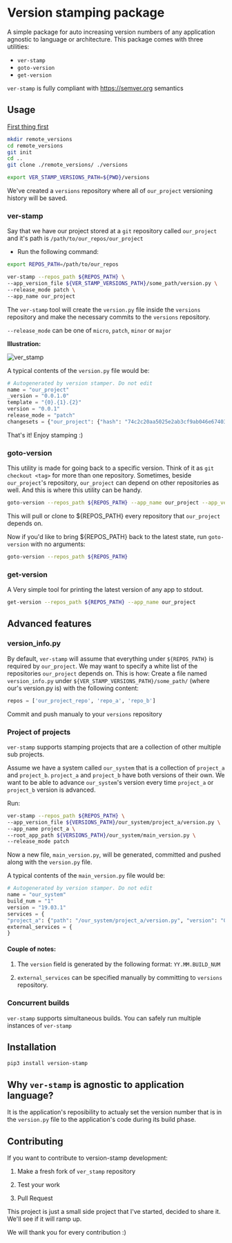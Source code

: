 # Version stamping package

A simple package for auto increasing version numbers of any application agnostic to language or architecture. This package comes with three utilities:

* `ver-stamp`
* `goto-version`
* `get-version`


`ver-stamp` is fully compliant with https://semver.org semantics

## Usage

<u>First thing first</u>

```sh
mkdir remote_versions
cd remote_versions
git init
cd ..
git clone ./remote_versions/ ./versions

export VER_STAMP_VERSIONS_PATH=${PWD}/versions
```

We've created a `versions` repository where all of `our_project` versioning history will be saved.

### ver-stamp

Say that we have our project stored at a `git` repository called `our_project` and it's path is `/path/to/our_repos/our_project`

* Run the following command:

```sh
export REPOS_PATH=/path/to/our_repos

ver-stamp --repos_path ${REPOS_PATH} \
--app_version_file ${VER_STAMP_VERSIONS_PATH}/some_path/version.py \
--release_mode patch \
--app_name our_project
```

The `ver-stamp` tool will create the `version.py` file inside the `versions` repository and make the necessary commits to the `versions` repository. 

`--release_mode` can be one of `micro`, `patch`, `minor` or `major`

**Illustration:**

![ver_stamp](https://user-images.githubusercontent.com/5350434/71528249-ab04db00-28e7-11ea-9226-c3c50aa49b62.jpg)


A typical contents of the `version.py` file would be:

```python
# Autogenerated by version stamper. Do not edit
name = "our_project"
_version = "0.0.1.0"
template = "{0}.{1}.{2}"
version = "0.0.1"
release_mode = "patch"
changesets = {"our_project": {"hash": "74c2c20aa5025e2ab3cf9ab046e67403df7cb124", "vcs_type": "git"}}
```

That's it! Enjoy stamping :)

### goto-version
This utility is made for going back to a specific version. Think of it as `git checkout <tag>` for more than one repository.
Sometimes, beside `our_project`'s repository, `our_project` can depend on other repositories as well. And this is where this utility can be handy.

```sh
goto-version --repos_path ${REPOS_PATH} --app_name our_project --app_version 2.0.3.4
```

This will pull or clone to ${REPOS_PATH} every repository that `our_project` depends on.


Now if you'd like to bring ${REPOS_PATH} back to the latest state, run `goto-version` with no arguments:

```sh
goto-version --repos_path ${REPOS_PATH}
```


### get-version

A Very simple tool for printing the latest version of any app to stdout. 

```sh
get-version --repos_path ${REPOS_PATH} --app_name our_project
```


## Advanced features

### version_info.py

By default, `ver-stamp` will assume that everything under `${REPOS_PATH}` is required by `our_project`. We may want to  specify a white list of the repositories `our_project` depends on. This is how:
Create a file named `version_info.py` under `${VER_STAMP_VERSIONS_PATH}/some_path/` (where our's version.py is)  with the following content:

```python
repos = ['our_project_repo', 'repo_a', 'repo_b']
```

Commit and push manualy to your `versions` repository

### Project of projects

`ver-stamp` supports stamping projects that are a collection of other multiple sub projects.

Assume we have a system called `our_system` that is a collection of `project_a` and `project_b`. `project_a` and `project_b` have both versions of their own. We want to be able to advance `our_system`'s version every time `project_a` or `project_b` version is advanced.

Run:

```sh
ver-stamp --repos_path ${REPOS_PATH} \
--app_version_file ${VERSIONS_PATH}/our_system/project_a/version.py \
--app_name project_a \
--root_app_path ${VERSIONS_PATH}/our_system/main_version.py \
--release_mode patch
```

Now a new file, `main_version.py`, will be generated, committed and pushed along with the `version.py` file.

A typical contents of the `main_version.py` file would be:

```python
# Autogenerated by version stamper. Do not edit
name = "our_system"
build_num = "1"
version = "19.03.1"
services = {
"project_a": {"path": "/our_system/project_a/version.py", "version": "0.0.1.0"}}
external_services = {
}
```



#### Couple of notes:

1. The `version` field is generated by the following format: `YY.MM.BUILD_NUM`

2. `external_services` can be specified manually by committing to `versions` repository.



### Concurrent builds

`ver-stamp`  supports simultaneous builds. You can safely run multiple instances of `ver-stamp`



## Installation

```sh
pip3 install version-stamp
```

## Why `ver-stamp` is agnostic to application language?
It is the application's reposibility to actualy set the version number that is in the `version.py` file to the application's code during its build phase. 


## Contributing

If you want to contribute to version-stamp development:

1. Make a fresh fork of `ver_stamp` repository

2. Test your work

4. Pull Request

This project is just a small side project that I've started, decided to share it. We'll see if it will ramp up.

We will thank you for every contribution :)
